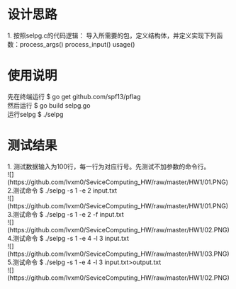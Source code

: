 <h1>设计思路</h1>
1. 按照selpg.c的代码逻辑：
  导入所需要的包，定义结构体，并定义实现下列函数：process_args()	process_input() usage()<br>
<h1>使用说明</h1>
先在终端运行 $ go get github.com/spf13/pflag<br>
然后运行 $ go build selpg.go<br> 
运行selpg $ ./selpg<br>

<h1>测试结果</h1>
1. 测试数据输入为100行，每一行为对应行号。先测试不加参数的命令行。<br>
![](https://github.com/lvxm0/SeviceComputing_HW/raw/master/HW1/01.PNG)
<br>
2.测试命令 $ ./selpg -s 1 -e 2 input.txt <br>
![](https://github.com/lvxm0/SeviceComputing_HW/raw/master/HW1/01.PNG)
<br>
3.测试命令 $ ./selpg -s 1 -e 2 -f input.txt <br>
![](https://github.com/lvxm0/SeviceComputing_HW/raw/master/HW1/02.PNG)

<br>
4.测试命令 $ ./selpg -s 1 -e 4 -l 3 input.txt <br>
![](https://github.com/lvxm0/SeviceComputing_HW/raw/master/HW1/03.PNG)

<br>
5.测试命令 $ ./selpg -s 1 -e 4 -l 3 input.txt>output.txt  <br>
![](https://github.com/lvxm0/SeviceComputing_HW/raw/master/HW1/02.PNG)
<br>
